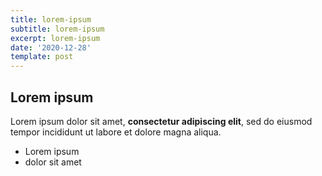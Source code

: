 ```yaml
---
title: lorem-ipsum
subtitle: lorem-ipsum
excerpt: lorem-ipsum
date: '2020-12-28'
template: post
---
```

## Lorem ipsum

Lorem ipsum dolor sit amet, **consectetur adipiscing elit**, sed do eiusmod tempor incididunt ut labore et dolore magna aliqua.

- Lorem ipsum
- dolor sit amet